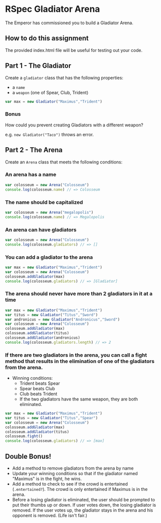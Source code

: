 # RSpec Gladiator Arena

The Emperor has commissioned you to build a Gladiator Arena.

## How to do this assignment

The provided index.html file will be useful for testing out your code.

## Part 1 - The Gladiator

Create a `gladiator` class that has the following properties:

* a `name`
* a `weapon` (one of Spear, Club, Trident)

```js
var max = new Gladiator("Maximus","Trident")
```

### Bonus

How could you prevent creating Gladiators with a different weapon?

e.g. `new Gladiator("Taco")` throws an error.

## Part 2 - The Arena

Create an `Arena` class that meets the following conditions:

### An arena has a name

```js
var colosseum = new Arena("Colosseum")
console.log(colosseum.name) // => Colosseum
```
### The name should be capitalized

```js
var colosseum = new Arena("megalopolis")
console.log(colosseum.name) // => Megalopolis
```

### An arena can have gladiators

```js
var colosseum = new Arena("Colosseum")
console.log(colosseum.gladiators) // => []
```

### You can add a gladiator to the arena


```js
var max = new Gladiator("Maximus","Trident")
var colosseum = new Arena("Colosseum")
colosseum.addGladiator(max)
console.log(colosseum.gladiators) // => [Gladiator]
```

### The arena should never have more than 2 gladiators in it at a time

```js
var max = new Gladiator("Maximus","Trident")
var titus = new Gladiator("Titus","Sword")
var andronicus = new Gladiator("Andronicus","Sword")
var colosseum = new Arena("Colosseum")
colosseum.addGladiator(max)
colosseum.addGladiator(titus)
colosseum.addGladiator(andronicus)
console.log(colosseum.gladiators.length) // => 2
```

### If there are two gladiators in the arena, you can call a fight method that results in the elimination of one of the gladiators from the arena.

  * Winning conditions:
    * Trident beats Spear
    * Spear beats Club
    * Club beats Trident
    * If the two gladiators have the same weapon, they are both eliminated.

```js
var max = new Gladiator("Maximus","Trident")
var titus = new Gladiator("Titus","Spear")
var colosseum = new Arena("Colosseum")
colosseum.addGladiator(max)
colosseum.addGladiator(titus)
colosseum.fight()
console.log(colosseum.gladiators) // => [max]
```

## Double Bonus!

* Add a method to remove gladiators from the arena by name
* Update your winning conditions so that if the gladiator named "Maximus" is in the fight, he wins.
* Add a method to check to see if the crowd is entertained (`.entertained?`). The crowd is only entertained if Maximus is in the arena.
* Before a losing gladiator is eliminated, the user should be prompted to put their thumbs up or down. If user votes down, the losing gladiator is removed. If the user votes up, the gladiator stays in the arena and his opponent is removed. (Life isn't fair.)
